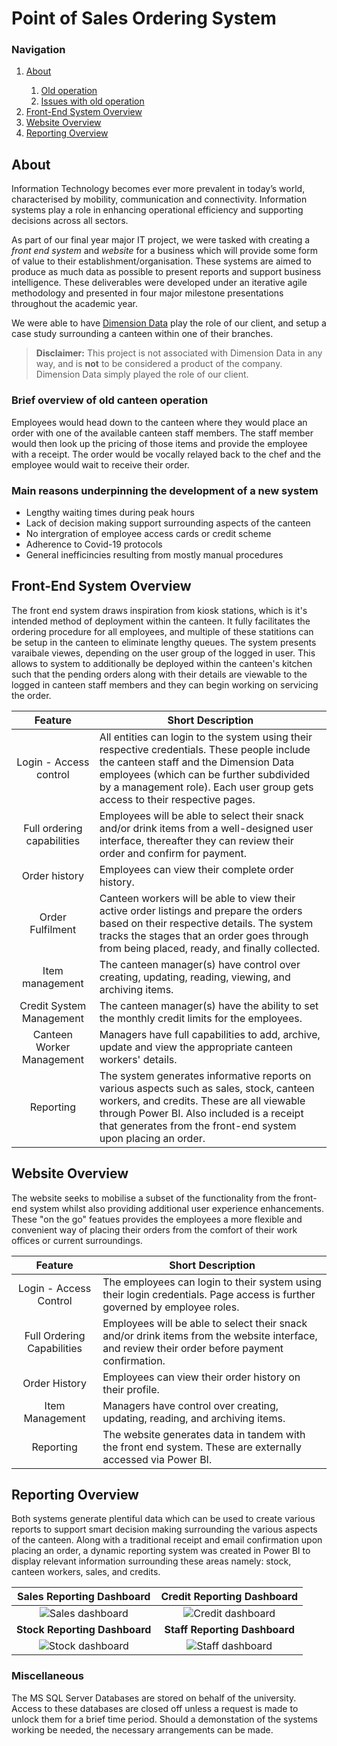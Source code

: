 # Point of Sales Ordering System

### Navigation
<nav>
  <ol>
    <li><a href="#about">About</a></li>
    <ol>
      <li><a href="#old-operation">Old operation</a></li>
      <li><a href="#problems">Issues with old operation</a></li>
    </ol>
    <li><a href="#fes">Front-End System Overview</a></li>
    <li><a href="#website">Website Overview</a></li>
    <li><a href="#reporting">Reporting Overview</a></li>
  </ol>
</nav>

<section id="about">

## About
Information Technology becomes ever more prevalent in today’s world, characterised
by mobility, communication and connectivity. Information systems play a role in
enhancing operational efficiency and supporting decisions across all sectors.

As part of our final year major IT project, we were tasked with creating a _front end system_ and _website_ for a business which will provide some form of value to their establishment/organisation. These systems are aimed to produce as much data as possible to present reports and support business intelligence.
These deliverables were developed under an iterative agile methodology and presented in four major milestone presentations throughout the academic year.

We were able to have [Dimension Data](https://www.dimensiondata.com/) play the role of our client, and setup a case study surrounding a canteen within one of their branches.
> **Disclaimer:** This project is not associated with Dimension Data in any way, and is **not** to be considered a product of the company. Dimension Data simply played the role of our client.

<section id="old-operation">

### Brief overview of old canteen operation
Employees would head down to the canteen where they would place an order with
one of the available canteen staff members. The staff member would then look up the
pricing of those items and provide the employee with a receipt. The order would be
vocally relayed back to the chef and the employee would wait to receive their order.

</section>

<section id="problems">

### Main reasons underpinning the development of a new system
- Lengthy waiting times during peak hours
- Lack of decision making support surrounding aspects of the canteen
- No intergration of employee access cards or credit scheme
- Adherence to Covid-19 protocols
- General inefficincies resulting from mostly manual procedures

</section>

</section>

<section id="fes">

## Front-End System Overview
The front end system draws inspiration from kiosk stations, which is it's intended method of deployment within the canteen. It fully facilitates the ordering procedure for all employees, and multiple of these statitions can be setup in the canteen to eliminate lengthy queues. The system presents varaibale viewes, depending on the user group of the logged in user. This allows to system to additionally be deployed within the canteen's kitchen such that the pending orders along with their details are viewable to the logged in canteen staff members and they can begin working on servicing the order. 

| **Feature**                | **Short Description**                                                                                                                                                                                                                                           |
|:----------------------------:|-----------------------------------------------------------------------------------------------------------------------------------------------------------------------------------------------------------------------------------------------------------------|
|   Login - Access control   | All entities can login to the system using their respective credentials. These people include the canteen staff and the Dimension Data employees (which can be further subdivided by a management role). Each user group gets access to their respective pages. |
| Full ordering capabilities | Employees will be able to select their snack and/or drink items from a well-designed user interface, thereafter they can review their order and confirm for payment.                                                                                            |
|        Order history       | Employees can view their complete order history.                                                                                                                                                                                                                |
|      Order Fulfilment      | Canteen workers will be able to view their active order listings and prepare the orders based on their respective details. The system tracks the stages that an order goes through from being placed, ready, and finally collected.                             |
|       Item management      | The canteen manager(s) have control over creating, updating, reading, viewing, and archiving items.                                                                                                                                                             |
|  Credit System Management  | The canteen manager(s) have the ability to set the monthly credit limits for the employees.                                                                                                                                                                     |
|  Canteen Worker Management | Managers have full capabilities to add, archive, update and view the appropriate canteen workers' details.                                                                                                                                                      |
|          Reporting         | The system generates informative reports on various aspects such as sales, stock, canteen workers, and credits. These are all viewable through Power BI. Also included is a receipt that generates from the front-end system upon placing an order.             |

</section>

<section id="website">
  
## Website Overview
The website seeks to mobilise a subset of the functionality from the front-end system whilst also providing additional user experience enhancements.
These "on the go" featues provides the employees a more flexible and convenient way of placing their orders from the comfort of their work offices or current
surroundings.

|         **Feature**        |                                                              **Short Description**                                                              |
|:--------------------------:|-----------------------------------------------------------------------------------------------------------------------------------------------|
| Login - Access Control     | The employees can login to their system using their login credentials. Page access is further governed by employee roles.                       |
| Full Ordering Capabilities | Employees will be able to select their snack and/or drink items from the website interface, and review their order before payment confirmation. |
| Order History              | Employees can view their order history on their profile.                                                                                        |
| Item Management            | Managers have control over creating, updating, reading, and archiving items.                                                                    |
| Reporting                  | The website generates data in tandem with the front end system. These are externally accessed via Power BI.                                     |
</section>

<section id="reporting">
  
## Reporting Overview
Both systems generate plentiful data which can be used to create various reports to support smart decision making surrounding the various aspects of the canteen. Along with a traditional receipt and email confirmation upon placing an order, a dynamic reporting system was created in Power BI to display relevant information surrounding these areas namely: stock, canteen workers, sales, and credits.

| Sales Reporting Dashboard | Credit Reporting Dashboard |
|:-------------------------:|:--------------------------:|
|![Sales dashboard](https://user-images.githubusercontent.com/71750671/183264415-1bf46031-21cf-4edb-b601-322dbede8399.png)|![Credit dashboard](https://user-images.githubusercontent.com/71750671/183264413-497da64c-4f21-4d64-b2dd-28ac049ff048.png)|
| **Stock Reporting Dashboard** |  **Staff Reporting Dashboard** |
|![Stock dashboard](https://user-images.githubusercontent.com/71750671/183264418-5cbd59ec-0403-4b69-85f7-f830cb4a94f8.png)|![Staff dashboard](https://user-images.githubusercontent.com/71750671/183264417-09963f30-9f18-4cd5-a798-9a0920c6dcf7.png)|

</section>

### Miscellaneous
The MS SQL Server Databases are stored on behalf of the university. Access to these databases are closed off unless a request is made to unlock them for a brief time period. Should a demonstation of the systems working be needed, the necessary arrangements can be made.
